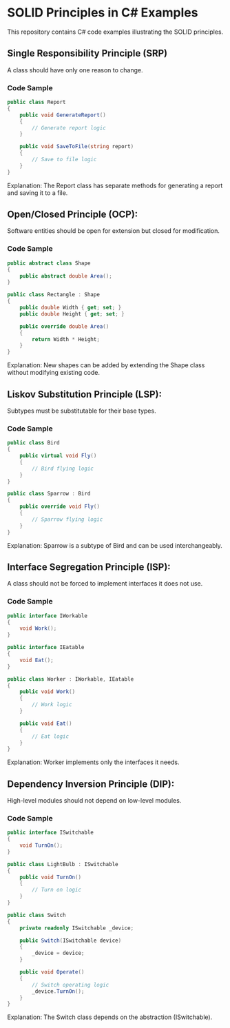 # SOLID Principles in C# Examples

This repository contains C# code examples illustrating the SOLID principles.

## Single Responsibility Principle (SRP)

A class should have only one reason to change.

### Code Sample

```csharp
public class Report
{
    public void GenerateReport()
    {
        // Generate report logic
    }

    public void SaveToFile(string report)
    {
        // Save to file logic
    }
}
```

Explanation: The Report class has separate methods for generating a report and saving it to a file.

## Open/Closed Principle (OCP):

Software entities should be open for extension but closed for modification.

### Code Sample

```csharp
public abstract class Shape
{
    public abstract double Area();
}

public class Rectangle : Shape
{
    public double Width { get; set; }
    public double Height { get; set; }

    public override double Area()
    {
        return Width * Height;
    }
}
```

Explanation: New shapes can be added by extending the Shape class without modifying existing code.

## Liskov Substitution Principle (LSP):

Subtypes must be substitutable for their base types.

### Code Sample

```csharp
public class Bird
{
    public virtual void Fly()
    {
        // Bird flying logic
    }
}

public class Sparrow : Bird
{
    public override void Fly()
    {
        // Sparrow flying logic
    }
}
```

Explanation: Sparrow is a subtype of Bird and can be used interchangeably.

## Interface Segregation Principle (ISP):

A class should not be forced to implement interfaces it does not use.

### Code Sample

```csharp
public interface IWorkable
{
    void Work();
}

public interface IEatable
{
    void Eat();
}

public class Worker : IWorkable, IEatable
{
    public void Work()
    {
        // Work logic
    }

    public void Eat()
    {
        // Eat logic
    }
}
```

Explanation: Worker implements only the interfaces it needs.

## Dependency Inversion Principle (DIP):

High-level modules should not depend on low-level modules.

### Code Sample

```csharp
public interface ISwitchable
{
    void TurnOn();
}

public class LightBulb : ISwitchable
{
    public void TurnOn()
    {
        // Turn on logic
    }
}

public class Switch
{
    private readonly ISwitchable _device;

    public Switch(ISwitchable device)
    {
        _device = device;
    }

    public void Operate()
    {
        // Switch operating logic
        _device.TurnOn();
    }
}
```

Explanation: The Switch class depends on the abstraction (ISwitchable).
